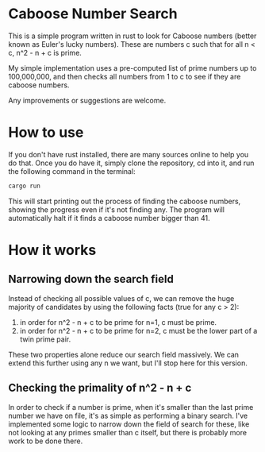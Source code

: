 # Caboose Number Search
This is a simple program written in rust to look for Caboose numbers (better known as Euler's lucky numbers).
These are numbers c such that for all n < c, n^2 - n + c is prime.

My simple implementation uses a pre-computed list of prime numbers up to 100,000,000, and then checks all numbers from 1 to c to see if they are caboose numbers.

Any improvements or suggestions are welcome.


# How to use

If you don't have rust installed, there are many sources online to help you do that.
Once you do have it, simply clone the repository, cd into it, and run the following command in the terminal:

```bash
cargo run
```
This will start printing out the process of finding the caboose numbers, showing the progress even if it's not finding any.
The program will automatically halt if it finds a caboose number bigger than 41.


# How it works

## Narrowing down the search field
Instead of checking all possible values of c, we can remove the huge majority of candidates by using the following facts (true for any c > 2):
1. in order for n^2 - n + c to be prime for n=1, c must be prime.
2. in order for n^2 - n + c to be prime for n=2, c must be the lower part of a twin prime pair. 

These two properties alone reduce our search field massively. 
We can extend this further using any n we want, but I'll stop here for this version.


## Checking the primality of n^2 - n + c
In order to check if a number is prime, when it's smaller than the last prime number we have on file, it's as simple as performing a binary search. 
I've implemented some logic to narrow down the field of search for these, like not looking at any primes smaller than c itself, but there is probably more work to be done there. 